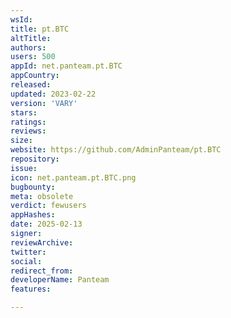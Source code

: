 ```yaml
---
wsId: 
title: pt.BTC
altTitle: 
authors: 
users: 500
appId: net.panteam.pt.BTC
appCountry: 
released: 
updated: 2023-02-22
version: 'VARY'
stars: 
ratings: 
reviews: 
size: 
website: https://github.com/AdminPanteam/pt.BTC
repository: 
issue: 
icon: net.panteam.pt.BTC.png
bugbounty: 
meta: obsolete
verdict: fewusers
appHashes: 
date: 2025-02-13
signer: 
reviewArchive: 
twitter: 
social: 
redirect_from: 
developerName: Panteam
features: 

---
```


